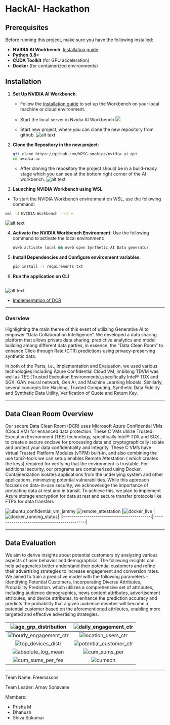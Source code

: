 # HackAI- Hackathon

## Prerequisites

Before running this project, make sure you have the following installed:

- **NVIDIA AI Workbench**: [Installation guide](https://docs.nvidia.com/ai-workbench/user-guide/latest/installation/overview.html)
- **Python 3.8+**
- **CUDA Toolkit** (for GPU acceleration)
- **Docker** (for containerized environments)


## Installation 

1. **Set Up NVIDIA AI Workbench**:
    - Follow the [Installation guide](https://docs.nvidia.com/ai-workbench/user-guide/latest/installation/overview.html) to set up the Workbench on your local machine or cloud environment.
    
    - Start the local server in Nvidia AI Workbench
    ![](img/image.png)
   

    - Start new project, where you can clone the new repository from github.
    ![alt text](img/image-2.png)

2. **Clone the Repository in the new project**:
    ```bash
    git clone https://github.com/W2SG-smokiee/nvidia_ai.git
    cd nvidia-ai 
    ```
    - After cloning the repository the project should be in a build-ready stage which you can see at the bottom right corner of the AI workbench.
    ![alt text](img/image-4.png)

3. **Launching NVIDIA Workbench using WSL**

- To start the NVIDIA Workbench environment on WSL, use the following command:

```bash
wsl -d NVIDIA-Workbench --cd ~
```
![alt text](img/image-5.png)

4. **Activate the NVIDIA Workbench Environment**:
   Use the following command to activate the local environment:
   ```bash
   nvwb activate local && nvwb open Synthetic AI Data generator
   ```


3. **Install Dependencies and Configure environment variables**:
    ```bash
    pip install -r requirements.txt
    ```

4. **Run the application on CLI**
    ```bash
    ```
![alt text](img/image-6.png)


- [Implementation of DCR](./data_clean_room/dcr_implementation.md)
---
### Overview 

Highlighting the main theme of this event  of utilizing Generative AI to empower “Data Collaboration Intelligence”. We developed a data sharing platform that allows private data sharing, predictive analytics and model building among different data parties, in essence, the “Data Clean Room” to enhance Click-through Rate (CTR) predictions using privacy-preserving synthetic data.

In both of the Parts, i.e., Implementation and Evaluation, we used various technologies including Azure Confidential Cloud VM, imbibing TDVM was well as TEE (Trusted Execution Environments),specifically Intel® TDX and SGX, GAN neural network, Gen AI, and Machine Learning Models. Similarly, several concepts like Hashing, Trusted Computing, Synthetic Data Fidelity and Synthetic Data Utility, Verification of Quote and Return Key.

---

## Data Clean Room Overview

Our secure Data Clean Room (DCR) uses Microsoft Azure Confidential VMs (Cloud VM) for enhanced data protection. These C VMs utilize Trusted Execution Environment (TEE) technology, specifically Intel® TDX and SGX , to create a secure enclave for processing data and cryptographically isolate and protect your data confidentiality and integrity.
These C VM’s have virtual Trusted Platform Modules (vTPM) built-in, and also combining the use tpm2-tools we can setup enables Remote Attestation ( which creates the keys),required for verifying that the environment is trustable.
For additional security, our programs are containerized using Docker. Containerization isolates applications from the underlying system and other applications, minimizing potential vulnerabilities.
While this approach focuses on data-in-use security, we acknowledge the importance of protecting data at rest and in transit. To achieve this, we plan to implement Azure storage encryption for data at rest and secure transfer protocols like FTPS for data transfers

![ubuntu_confidential_vm_jammy](./data_clean_room/dcr_src/ubuntu_confidential_vm_jammy.png)
![remote_attestation](./data_clean_room/dcr_src/remote_attestation.png)
|![docker_live](./data_clean_room/dcr_src/docker_live.png) |  ![docker_running_status](./data_clean_room/dcr_src/docker_running_status.png)|
|:-------------------------------------------:|:-------------------------------------------:|

---

## Data Evaluation

We aim to derive insights about potential customers by analyzing various aspects of user behavior and demographics. The following insights can help ad agencies better understand their potential customers and refine their advertising strategies to increase engagement and conversion rates.
We aimed to train a predictive model with the following parameters - Identifying Potential Customers, Incorporating Diverse Attributes, Probability Prediction. which utilizes a comprehensive set of attributes, including audience demographics, news content attributes, advertisement attributes, and device attributes, to enhance the prediction accuracy and predicts the probability that a given audience member will become a potential customer based on the aforementioned attributes, enabling more targeted and effective advertising strategies.

|![age_grp_distribution](./data_eval_src/image%20copy.png) | ![daily_engagement_ctr](./data_eval_src/image%20copy%202.png)|
|:-------------------------------------------:|:-------------------------------------------:|
| ![hourly_engagement_ctr](./data_eval_src/image%20copy.png)| ![location_users_ctr](./data_eval_src/image%20copy%203.png)|
| ![top_devices_distr](./data_eval_src/image%20copy%204.png) | ![potential_customer_ctr](./data_eval_src/potential_customer_ctr.jpg)|
|![absolute_log_mean](./task-3/src/absolute_log_mean.jpg) | ![cum_sums_per](./task-3/src/cum_sums_per.jpg)|
| ![cum_sums_per_fea](./task-3/src/cum_sums_per_fea.jpg)| ![cumson](./task-3/src/cumson.jpg)|

---

 Team Name: Freemasons

Team Leader: Arnav Sonavane

Members:
- Prisha M
- Dhanush 
- Shiva Sukumar
